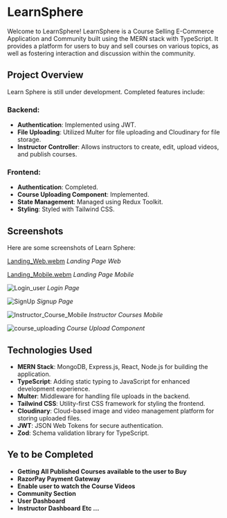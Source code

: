 # LearnSphere

Welcome to LearnSphere! LearnSphere is a Course Selling E-Commerce Application and Community built using the MERN stack with TypeScript. It provides a platform for users to buy and sell courses on various topics, as well as fostering interaction and discussion within the community.

## Project Overview

Learn Sphere is still under development. Completed features include:

### Backend:
- **Authentication**: Implemented using JWT.
- **File Uploading**: Utilized Multer for file uploading and Cloudinary for file storage.
- **Instructor Controller**: Allows instructors to create, edit, upload videos, and publish courses.

### Frontend:
- **Authentication**: Completed.
- **Course Uploading Component**: Implemented.
- **State Management**: Managed using Redux Toolkit.
- **Styling**: Styled with Tailwind CSS.


## Screenshots

Here are some screenshots of Learn Sphere:

[Landing_Web.webm](https://github.com/VishuBanotra/LearnSphere/assets/111637458/368b04b6-42c2-4934-a770-04b5e2da1df4)
*Landing Page Web*

[Landing_Mobile.webm](https://github.com/VishuBanotra/LearnSphere/assets/111637458/d6ec1133-7c52-483a-ae06-27a20d71b792)
*Landing Page Mobile*

![Login_user](https://github.com/VishuBanotra/LearnSphere/assets/111637458/eeaa2920-0c64-4142-b7b8-2dc2d8165913)
*Login Page*

![SignUp](https://github.com/VishuBanotra/LearnSphere/assets/111637458/3b388d34-ef01-42ce-ad4b-aff102e52798)
*Signup Page*

![Instructor_Course_Mobile](https://github.com/VishuBanotra/LearnSphere/assets/111637458/f15089e2-14e5-483a-ba1d-b25484f85ef0)
*Instructor Courses Mobile*

![course_uploading](https://github.com/VishuBanotra/LearnSphere/assets/111637458/e388e2eb-68a0-46de-bf21-57a825f1e36d)
*Course Upload Component*

## Technologies Used

- **MERN Stack**: MongoDB, Express.js, React, Node.js for building the application.
- **TypeScript**: Adding static typing to JavaScript for enhanced development experience.
- **Multer**: Middleware for handling file uploads in the backend.
- **Tailwind CSS**: Utility-first CSS framework for styling the frontend.
- **Cloudinary**: Cloud-based image and video management platform for storing uploaded files.
- **JWT**: JSON Web Tokens for secure authentication.
- **Zod**: Schema validation library for TypeScript.

## Ye to be Completed
- **Getting All Published Courses available to the user to Buy**
- **RazorPay Payment Gateway**
- **Enable user to watch the Course Videos**
- **Community Section**
- **User Dashboard**
- **Instructor Dashboard**  **Etc ...**
